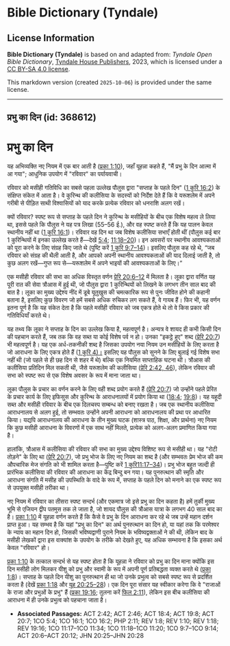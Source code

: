 # Bible Dictionary (Tyndale)

## License Information

**Bible Dictionary (Tyndale)** is based on and adapted from: _Tyndale Open Bible Dictionary_, [Tyndale House Publishers](https://tyndaleopenresources.com/), 2023, which is licensed under a [CC BY-SA 4.0 license](https://creativecommons.org/licenses/by-sa/4.0/legalcode.en).

This markdown version (created `2025-10-06`) is provided under the same license.



--------------------------------

## प्रभु का दिन (id: 368612)

प्रभु का दिन
============

यह अभिव्यक्ति नए नियम में एक बार आती है ([प्रका 1:10](https://ref.ly/Rev1:10)), जहाँ यूहन्ना कहते हैं, "मैं प्रभु के दिन आत्मा में आ गया"; आधुनिक उपयोग में "रविवार" का पर्यायवाची।

रविवार को मसीही गतिविधि का सबसे पहला उल्लेख पौलुस द्वारा "सप्ताह के पहले दिन" ([1 कुरि 16:2](https://ref.ly/1Cor16:2)) के संक्षिप्त संकेत में आता है। वे कुरिन्थ की कलीसिया के सदस्यों को निर्देश देते हैं कि वे यरूशलेम में अपने गरीबी से पीड़ित साथी विश्वासियों को याद करके प्रत्येक रविवार को धनराशि अलग रखें।

क्यों रविवार? स्पष्ट रूप से सप्ताह के पहले दिन ने कुरिन्थ के मसीहियों के बीच एक विशेष महत्व ले लिया था, इससे पहले कि पौलुस ने यह पत्र लिखा (55–56 ई.), और वह स्पष्ट करते हैं कि यह पालन केवल स्थानीय नहीं था ([1 कुरि 16:1](https://ref.ly/1Cor16:1))। रविवार वह दिन था जब विशेष कलीसिया सभाएँ होती थीं (पौलुस कई बार 1 कुरिन्थियों में इनका उल्लेख करते हैं—देखें [5:4](https://ref.ly/1Cor5:4); [11:18–20](https://ref.ly/1Cor11:18-1Cor11:20))। इन अवसरों पर स्थानीय आवश्यकताओं को पूरा करने के लिए संग्रह किए जाते थे (पुष्टि करें [1 कुरि 9:7–14](https://ref.ly/1Cor9:7-1Cor9:14))। इसलिए पौलुस कह रहे थे, “जब रविवार को संग्रह की थैली आती है, और आपको अपनी स्थानीय आवश्यकताओं की याद दिलाई जाती है, तो कुछ अलग रखें—गुप्त रूप से—यरूशलेम में अपने भाइयों की आवश्यकताओं के लिए।”

एक मसीही रविवार की सभा का अधिक विस्तृत वर्णन [प्रेरि 20:6–12](https://ref.ly/Acts20:6-Acts20:12) में मिलता है। लूका द्वारा वर्णित यह पूरी रात की सेवा त्रौआस में हुई थी, जो पौलुस द्वारा 1 कुरिन्थियों को लिखने के लगभग तीन साल बाद की बात है। लूका का मुख्य उद्देश्य नींद में डूबे यूतुखुस की चमत्कारिक रूप से पुनः जीवित होने की कहानी बताना है, इसलिए कुछ विवरण जो हमें सबसे अधिक रुचिकर लग सकते हैं, वे गायब हैं। फिर भी, यह वर्णन इतना पूर्ण है कि यह संकेत देता है कि पहले मसीही रविवार को जब एकत्र होते थे तो वे किस प्रकार की गतिविधियाँ करते थे।

यह तथ्य कि लूका ने सप्ताह के दिन का उल्लेख किया है, महत्वपूर्ण है। अन्यत्र वे शायद ही कभी किसी दिन की पहचान करते हैं, जब तक कि वह सब्त या कोई विशेष पर्व न हो। उनका "इकट्ठे हुए" शब्द ([प्रेरि 20:7](https://ref.ly/Acts20:7)) भी महत्वपूर्ण है। यह एक अर्ध\-तकनीकी शब्द है जिसका उपयोग नया नियम उन मसीहियों के लिए करता है जो आराधना के लिए एकत्र होते हैं ([1 कुरि 4\)।](https://ref.ly/1Cor5:4) इसलिए यह पौलुस को सुनने के लिए बुलाई गई विशेष सभा नहीं थी (जो पहले से ही छह दिन से शहर में थे) बल्कि एक नियमित साप्ताहिक घटना थी। त्रौआस की कलीसिया प्रतिदिन मिल सकती थी, जैसे यरूशलेम की कलीसिया ([प्रेरि 2:42, 46](https://ref.ly/Acts2:42,Acts2:46)), लेकिन रविवार की सभा को स्पष्ट रूप से एक विशेष अवसर के रूप में माना जाता था।

लूका पौलुस के प्रचार का वर्णन करने के लिए वही शब्द प्रयोग करते हैं ([प्रेरि 20:7](https://ref.ly/Acts20:7)) जो उन्होंने पहले प्रेरित के प्रचार कार्य के लिए इफिसुस और कुरिन्थ के आराधनालयों में प्रयोग किया था ([18:4](https://ref.ly/Acts18:4); [19:8](https://ref.ly/Acts19:8))। यह यहूदी सब्त और मसीही रविवार के बीच एक दिलचस्प सम्बन्ध को बनाए रखता है। जब एक स्थानीय कलीसिया आराधनालय से अलग हुई, तो सम्भवतः उन्होंने अपनी आराधना को आराधनालय की प्रथा पर आधारित किया। यद्यपि आराधनालय की आराधना के तीन मुख्य घटक (शास्त्र पाठ, शिक्षा, और प्रार्थना) नए नियम कि कुछ मसीही आराधना के विवरणों में एक साथ नहीं मिलते, प्रत्येक को अलग\-अलग प्रमाणित किया गया है।

हालांकि, त्रौआस में कलीसिया की रविवार की सभा का मुख्य उद्देश्य विशिष्ट रूप से मसीही था। यह "रोटी तोड़ने" के लिए था ([प्रेरि 20:7](https://ref.ly/Acts20:7)), जो प्रभु भोज के लिए नए नियम का शब्द है (और सम्भवतः प्रेम भोज की कम औपचारिक मेज संगति को भी शामिल करता है—पुष्टि करें [1 कुरि11:17–34](https://ref.ly/1Cor11:17-1Cor11:34))। प्रभु भोज बहुत जल्दी ही प्रारंभिक कलीसिया की रविवार की आराधना का केंद्र बिन्दु बन गया। यह पुनरुत्थान की स्मृति और आराधना संगति में मसीह की उपस्थिति के वादे के रूप में, सप्ताह के पहले दिन को मनाने का एक स्पष्ट रूप से उपयुक्त मसीही तरीका था।

नए नियम में रविवार का तीसरा स्पष्ट सन्दर्भ (और एकमात्र जो इसे प्रभु का दिन कहता है) हमें तुर्की मुख्य भूमि से एजियन द्वीप पतमुस तक ले जाता है, जो शायद पौलुस की त्रौआस यात्रा के लगभग 40 साल बाद का है। [प्रका 1:10](https://ref.ly/Rev1:10) में यूहन्ना वर्णन करते हैं कि कैसे वे प्रभु के दिन आराधना कर रहे थे जब उन्हें महान दर्शन प्राप्त हुआ। यह सम्भव है कि यहां "प्रभु का दिन" का अर्थ पुनरुत्थान का दिन हो, या यहां तक कि परमेश्वर के न्याय का महान दिन हो, जिसकी भविष्यद्वाणी पुराने नियम के भविष्यद्वक्ताओं ने की थी, लेकिन बाद के मसीही लेखकों द्वारा इस वाक्यांश के उपयोग के तरीके को देखते हुए, यह अधिक सम्भावना है कि इसका अर्थ केवल "रविवार" हो।

[प्रका 1:10](https://ref.ly/Rev1:10) के तत्काल सन्दर्भ से यह स्पष्ट होता है कि यूहन्ना ने रविवार को प्रभु का दिन माना क्योंकि इस दिन मसीही लोग मिलकर यीशु को प्रभु और स्वामी के रूप में अपनी पूर्ण प्रतिबद्धता व्यक्त करते थे ([प्रका 1:8](https://ref.ly/Rev1:8))। सप्ताह के पहले दिन यीशु का पुनरुत्थान ही था जो उनके प्रभुत्व को सबसे स्पष्ट रूप से प्रदर्शित करता है (देखें [प्रका 1:18](https://ref.ly/Rev1:18) और [यूह 20:25–28](https://ref.ly/John20:25-John20:28))। एक दिन पूरा संसार यह स्वीकार करेगा कि वे "राजाओं के राजा और प्रभुओं के प्रभु" हैं ([प्रका 19:16](https://ref.ly/Rev19:16); तुलना करें [फिल 2:11](https://ref.ly/Phil2:11)), लेकिन इस बीच कलीसिया की आराधना में ही उनके प्रभुत्व को पहचाना जाता है।

* **Associated Passages:** ACT 2:42; ACT 2:46; ACT 18:4; ACT 19:8; ACT 20:7; 1CO 5:4; 1CO 16:1; 1CO 16:2; PHP 2:11; REV 1:8; REV 1:10; REV 1:18; REV 19:16; 1CO 11:17–1CO 11:34; 1CO 11:18–1CO 11:20; 1CO 9:7–1CO 9:14; ACT 20:6–ACT 20:12; JHN 20:25–JHN 20:28

